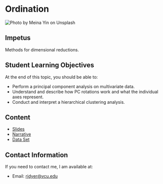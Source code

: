 # Ordination

![Photo by <a href="https://unsplash.com/@meinayin?utm_content=creditCopyText&utm_medium=referral&utm_source=unsplash">Meina Yin</a> on <a href="https://unsplash.com/photos/white-ball-pendant-lights-vJzRM4nFovQ?utm_content=creditCopyText&utm_medium=referral&utm_source=unsplash">Unsplash</a>
      ](https://unsplash.com/photos/vJzRM4nFovQ/download?ixid=M3wxMjA3fDB8MXxhbGx8fHx8fHx8fHwxNzMyMjA3OTk0fA&force=true&w=640)

## Impetus

Methods for dimensional reductions.

## Student Learning Objectives

At the end of this topic, you should be able to:    
  - Perform a principal component analysis on multivariate data.  
  - Understand and describe how PC rotations work and what the individual axes represent.  
  - Conduct and interpret a hierarchical clustering analysis.  

## Content
 - [Slides](https://dyerlabteaching.github.io/Ordination/slides.html#/title-slide)
 - [Narrative](https://dyerlabteaching.github.io/Ordination/narrative.html)
 - [Data Set](https://raw.githubusercontent.com/DyerlabTeaching/Ordination/refs/heads/main/mv_genos.csv) 

## Contact Information

If you need to contact me, I am available at:  
 - Email: rjdyer@vcu.edu

